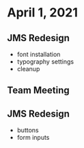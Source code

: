 # April 1, 2021

## JMS Redesign
- font installation
- typography settings
- cleanup

## Team Meeting

## JMS Redesign
- buttons
- form inputs